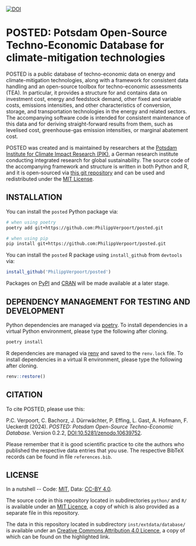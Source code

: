 [![DOI](https://zenodo.org/badge/616985767.svg)](https://zenodo.org/doi/10.5281/zenodo.10639752)


# POSTED: Potsdam Open-Source Techno-Economic Database for climate-mitigation technologies
POSTED is a public database of techno-economic data on energy and climate-mitigation technologies, along with a framework for consistent data handling and an open-source toolbox for techno-economic assessments (TEA). In particular, it provides a structure for and contains data on investment cost, energy and feedstock demand, other fixed and variable costs, emissions intensities, and other characteristics of conversion, storage, and transportation technologies in the energy and related sectors. The accompanying software code is intended for consistent maintenance of this data and for deriving straight-forward results from them, such as levelised cost, greenhouse-gas emission intensities, or marginal abatement cost.

POSTED was created and is maintained by researchers at the [Potsdam Institute for Climate Impact Research (PIK)](https://www.pik-potsdam.de/en/), a German research institute conducting integrated research for global sustainability. The source code of the accompanying framework and structure is written in both Python and R, and it is open-sourced via [this git repository](https://github.com/PhilippVerpoort/posted) and can be used and redistributed under the [MIT License](https://opensource.org/license/mit/).


## INSTALLATION
You can install the `posted` Python package via:
```bash
# when using poetry
poetry add git+https://github.com:PhilippVerpoort/posted.git

# when using pip
pip install git+https://github.com:PhilippVerpoort/posted.git
```

You can install the `posted` R package using `install_github` from `devtools` via:
```R
install_github('PhilippVerpoort/posted')
```

Packages on [PyPI](https://pypi.org/) and [CRAN](https://cran.r-project.org/) will be made available at a later stage.


## DEPENDENCY MANAGEMENT FOR TESTING AND DEVELOPMENT
Python dependencies are managed via [poetry](https://python-poetry.org/). To install dependencies in a virtual Python environment, please type the following after cloning.

```bash
poetry install
```

R dependencies are managed via [renv](https://rstudio.github.io/renv/) and saved to the `renv.lock` file. To install dependencies in a virtual R environment, please type the following after cloning.

```R
renv::restore()
```


## CITATION
To cite POSTED, please use this:

P.C. Verpoort, C. Bachorz, J. Dürrwächter, P. Effing, L. Gast, A. Hofmann, F. Ueckerdt (2024). _POSTED: Potsdam Open-Source Techno-Economic Database._ Version 0.2.2, [DOI:10.5281/zenodo.10639752](https://doi.org/10.5281/zenodo.10639752).

Please remember that it is good scientific practice to cite the authors who published the respective data entries that you use. The respective BibTeX records can be found in file `references.bib`.


## LICENSE
In a nutshell -- Code: [MIT](https://opensource.org/license/mit/), Data: [CC-BY 4.0](https://creativecommons.org/licenses/by/4.0/).

The source code in this repository located in subdirectories `python/` and `R/` is available under an [MIT Licence](https://opensource.org/license/mit/), a copy of which is also provided as a separate file in this repository.

The data in this repository located in subdirectory `inst/extdata/database/` is available under an [Creative Commons Attribution 4.0 Licence](https://creativecommons.org/licenses/by/4.0/), a copy of which can be found on the highlighted link.
